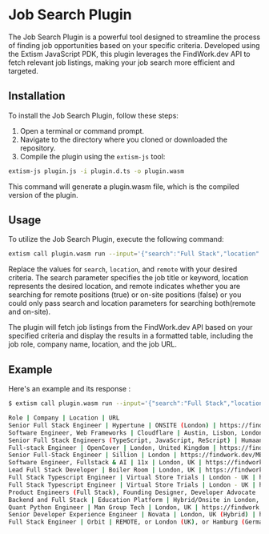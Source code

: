 # Job Search Plugin

The Job Search Plugin is a powerful tool designed to streamline the process of finding job opportunities based on your specific criteria. Developed using the Extism JavaScript PDK, this plugin leverages the FindWork.dev API to fetch relevant job listings, making your job search more efficient and targeted.

## Installation

To install the Job Search Plugin, follow these steps:

1. Open a terminal or command prompt.
2. Navigate to the directory where you cloned or downloaded the repository.
3. Compile the plugin using the `extism-js` tool:

```bash
extism-js plugin.js -i plugin.d.ts -o plugin.wasm
```
This command will generate a plugin.wasm file, which is the compiled version of the plugin.

## Usage
To utilize the Job Search Plugin, execute the following command:
```bash
extism call plugin.wasm run --input='{"search":"Full Stack","location":"London","remote":"true"}' --wasi --allow-host='findwork.dev'
```
Replace the values for `search`, `location`, and `remote` with your desired criteria. The search parameter specifies the job title or keyword, location represents the desired location, and remote indicates whether you are searching for remote positions (true) or on-site positions (false) or you could only pass search and location parameters for searching both(remote and on-site).

The plugin will fetch job listings from the FindWork.dev API based on your specified criteria and display the results in a formatted table, including the job role, company name, location, and the job URL.

## Example
Here's an example and its response :
```bash
$ extism call plugin.wasm run --input='{"search":"Full Stack","location":"London"}' --wasi --allow-host='findwork.dev'

Role | Company | Location | URL
Senior Full Stack Engineer | Hypertune | ONSITE (London) | https://findwork.dev/XlLVNEX/senior-full-stack-engineer-at-hypertune
Software Engineer, Web Frameworks | Cloudflare | Austin, Lisbon, London, remote | https://findwork.dev/MNN7dyM/software-engineer-web-frameworks-at-cloudflare
Senior Full Stack Engineers (TypeScript, JavaScript, ReScript) | Humaans | London HQ | https://findwork.dev/XoAEqdQ/senior-full-stack-engineers-typescript-javascript-rescript-at-humaans
Full-stack Engineer | OpenCover | London, United Kingdom | https://findwork.dev/XE59oYX/full-stack-engineer-at-opencover
Senior Full-Stack Engineer | Sillion | London | https://findwork.dev/MBjrwqM/senior-full-stack-engineer-at-sillion
Software Engineer, Fullstack & AI | 11x | London, UK | https://findwork.dev/Qg6LNYn/software-engineer-fullstack-ai-at-11x
Lead Full Stack Developer | Boiler Room | London, UK | https://findwork.dev/M1pZe9Q/lead-full-stack-developer-at-boiler-room
Full Stack Typescript Engineer | Virtual Store Trials | London - UK | https://findwork.dev/XE59PxX/full-stack-typescript-engineer-at-virtual-store-trials
Full Stack Typescript Engineer | Virtual Store Trials | London - UK | https://findwork.dev/nalrpZX/full-stack-typescript-engineer-at-virtual-store-trials
Product Engineers (Full Stack), Founding Designer, Developer Advocate | Speakeasy | US (SF), London (UK) | https://findwork.dev/n2Y31gX/product-engineers-full-stack-founding-designer-developer-advocate-at-speakeasy
Backend and Full Stack | Education Platform | Hybrid/Onsite in London, UK | https://findwork.dev/n98NEzX/backend-and-full-stack-at-education-platform
Quant Python Engineer | Man Group Tech | London, UK | https://findwork.dev/MrJG9KM/quant-python-engineer-at-man-group-tech
Senior Developer Experience Engineer | Novata | London, UK (Hybrid) | https://findwork.dev/MdVg2xn/senior-developer-experience-engineer-at-novata
Full Stack Engineer | Orbit | REMOTE, or London (UK), or Hamburg (Germany) | https://findwork.dev/nJRraZn/full-stack-engineer-at-orbit
```
